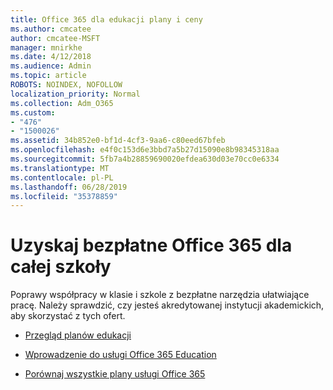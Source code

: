 ```yaml
---
title: Office 365 dla edukacji plany i ceny
ms.author: cmcatee
author: cmcatee-MSFT
manager: mnirkhe
ms.date: 4/12/2018
ms.audience: Admin
ms.topic: article
ROBOTS: NOINDEX, NOFOLLOW
localization_priority: Normal
ms.collection: Adm_O365
ms.custom:
- "476"
- "1500026"
ms.assetid: 34b852e0-bf1d-4cf3-9aa6-c80eed67bfeb
ms.openlocfilehash: e4f0c153d6e3bbd7a5b27d15090e8b98345318aa
ms.sourcegitcommit: 5fb7a4b28859690020efdea630d03e70cc0e6334
ms.translationtype: MT
ms.contentlocale: pl-PL
ms.lasthandoff: 06/28/2019
ms.locfileid: "35378859"
---
```

# <a name="get-office-365-free-for-your-entire-school"></a>Uzyskaj bezpłatne Office 365 dla całej szkoły

Poprawy współpracy w klasie i szkole z bezpłatne narzędzia ułatwiające pracę. Należy sprawdzić, czy jesteś akredytowanej instytucji akademickich, aby skorzystać z tych ofert.
  
- [Przegląd planów edukacji](https://products.office.com/academic/compare-office-365-education-plans)

- [Wprowadzenie do usługi Office 365 Education](https://support.office.com/article/ab02abe5-a1ee-458c-b749-5b44416ccf1)

- [Porównaj wszystkie plany usługi Office 365](https://products.office.com/business/compare-more-office-365-for-business-plans)
